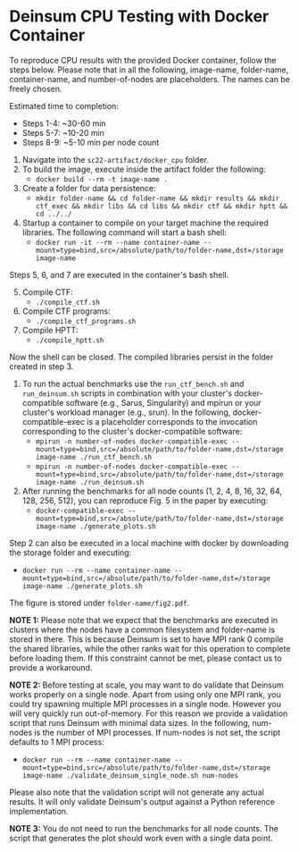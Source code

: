 # Deinsum CPU Testing with Docker Container

To reproduce CPU results with the provided Docker container, follow the steps below. Please note that in all the following, image-name, folder-name, container-name, and number-of-nodes are placeholders. The names can be freely chosen.

Estimated time to completion:
- Steps 1-4: ~30-60 min
- Steps 5-7: ~10-20 min
- Steps 8-9: ~5-10 min per node count

1. Navigate into the  `sc22-artifact/docker_cpu` folder.
2. To build the image, execute inside the artifact folder the following:
   * `docker build --rm -t image-name .`
3. Create a folder for data persistence:
   * `mkdir folder-name && cd folder-name && mkdir results && mkdir ctf_exec && mkdir libs && cd libs && mkdir ctf && mkdir hptt && cd ../../`
4. Startup a container to compile on your target machine the required libraries. The following command will start a bash shell:
   * `docker run -it --rm --name container-name --mount=type=bind,src=/absolute/path/to/folder-name,dst=/storage image-name`


Steps 5, 6, and 7 are executed in the container's bash shell.

5. Compile CTF:
   * `./compile_ctf.sh`
6. Compile CTF programs:
   * `./compile_ctf_programs.sh`
7. Compile HPTT:
   * `./compile_hptt.sh`

Now the shell can be closed. The compiled libraries persist in the folder created in step 3.

1. To run the actual benchmarks use the `run_ctf_bench.sh` and `run_deinsum.sh` scripts in combination with your cluster's docker-compatible software (e.g., Sarus, Singularity) and mpirun or your cluster's workload manager (e.g., srun). In the following, docker-compatible-exec is a placeholder corresponds to the invocation corresponding to the cluster's docker-compatible software:
   * `mpirun -n number-of-nodes docker-compatible-exec --mount=type=bind,src=/absolute/path/to/folder-name,dst=/storage image-name ./run_ctf_bench.sh`
   * `mpirun -n number-of-nodes docker-compatible-exec --mount=type=bind,src=/absolute/path/to/folder-name,dst=/storage image-name ./run_deinsum.sh`
2. After running the benchmarks for all node counts (1, 2, 4, 8, 16, 32, 64, 128, 256, 512), you can reproduce Fig. 5 in the paper by executing:
   * `docker-compatible-exec --mount=type=bind,src=/absolute/path/to/folder-name,dst=/storage image-name ./generate_plots.sh`

Step 2 can also be executed in a local machine with docker by downloading the storage folder and executing:
   * `docker run --rm --name container-name --mount=type=bind,src=/absolute/path/to/folder-name,dst=/storage image-name ./generate_plots.sh`

The figure is stored under `folder-name/fig2.pdf`.

**NOTE 1:** Please note that we expect that the benchmarks are executed in clusters where the nodes have a common filesystem and folder-name is stored in there. This is because Deinsum is set to have MPI rank 0 compile the shared libraries, while the other ranks wait for this operation to complete before loading them. If this constraint cannot be met, please contact us to provide a workaround.

**NOTE 2:** Before testing at scale, you may want to do validate that Deinsum works properly on a single node. Apart from using only one MPI rank, you could try spawning multiple MPI processes in a single node. However you will very quickly run out-of-memory. For this reason we provide a validation script that runs Deinsum with minimal data sizes. In the following, num-nodes is the number of MPI processes. If num-nodes is not set, the script defaults to 1 MPI process:
   * `docker run --rm --name container-name --mount=type=bind,src=/absolute/path/to/folder-name,dst=/storage image-name ./validate_deinsum_single_node.sh num-nodes`

Please also note that the validation script will not generate any actual results. It will only validate Deinsum's output against a Python reference implementation.

**NOTE 3:** You do not need to run the benchmarks for all node counts. The script that generates the plot should work even with a single data point.
